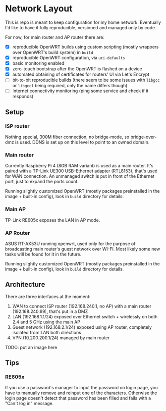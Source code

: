# Network Layout

This is repo is meant to keep configuration for my home network.
Eventually I'd like to have it fully reproducible, versioned and managed only by code.

For now, for main router and AP router there are:

- [x] reproducible OpenWRT builds using custom scripting (mostly wrappers over OpenWRT's build system) in `build`
- [x] reproducible OpenWRT configuration, via `uci-defaults`
- [x] basic monitoring enabled
- [x] zero-touch bootstrap after the OpenWRT is flashed on a device
- [x] automated obtaining of certificates for routers' UI via Let's Encrypt
- [ ] bit-to-bit reproducible builds (there seem to be some issues with `libgcc` or `libgcc1` being required, only the name differs though)
- [ ] Internet connectivity monitoring (ping some service and check if it responds)

## Setup

### ISP router

Nothing special, 300M fiber connection, no bridge-mode, so bridge-over-dmz is used.
DDNS is set up on this level to point to an owned domain.

### Main router

Currently Raspberry Pi 4 (8GB RAM variant) is used as a main router.
It's paired with a TP-Link UE300 USB-Ethernet adapter (RTL8153), that's used for WAN connection.
An unmanaged switch is put in front of the Ethernet port, just to expand the ports count.

Running slightly customized OpenWRT (mostly packages preinstalled in the image + built-in config), look in `build` directory for details.

### Main AP

TP-Link RE605x exposes the LAN in AP mode.

### AP Router

ASUS RT-AX53U running openwrt, used only for the purpose of broadcasting main router's guest network over WI-FI.
Most likely some new tasks will be found for it in the future.

Running slightly customized OpenWRT (mostly packages preinstalled in the image + built-in config), look in `build` directory for details.

## Architecture

There are three interfaces at the moment:

1. WAN to connect ISP router (192.168.240.1, no AP) with a main router (192.168.240.99), that's put in a DMZ
2. LAN (192.168.1.1/24) exposed over Ethernet switch + wirelessly on both 2.4 and 5 GHz using the main AP
3. Guest network (192.168.2.1/24) exposed using AP router, completely isolated from LAN both directions
4. VPN (10.200.200.1/24) managed by main router

TODO: put an image here

## Tips

### RE605x

If you use a password's manager to input the password on login page, you have to manually remove and reinput one of the characters.
Otherwise the login page doesn't detect that password has been filled and fails with a "Can't log in" message.
